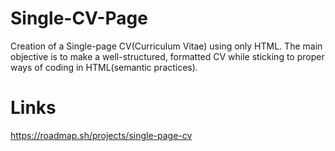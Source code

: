 # Single-CV-Page
Creation of a Single-page CV(Curriculum Vitae) using only HTML. The main objective is to make a well-structured, formatted CV while sticking to proper ways of coding in HTML(semantic practices).

# Links
https://roadmap.sh/projects/single-page-cv
